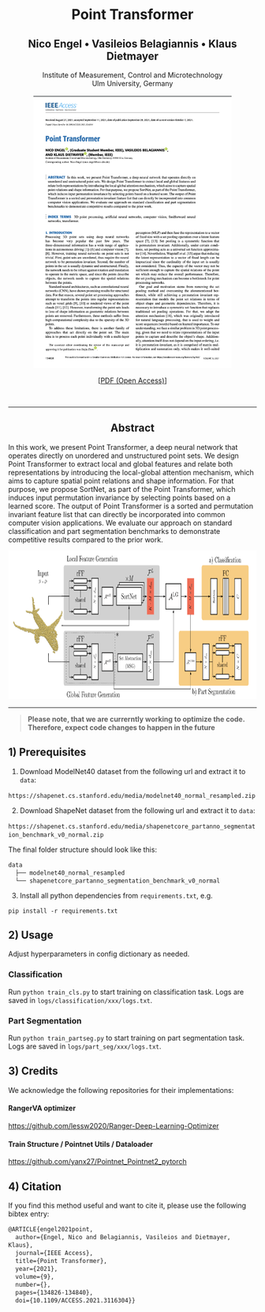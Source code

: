 <center><h1>Point Transformer</h1></center>

<center><h2>Nico Engel &#8226; Vasileios Belagiannis &#8226; Klaus Dietmayer</h2></center>
<center>Institute of Measurement, Control and Microtechnology</center>
<center>Ulm University, Germany</center>
<br/>
<center>
<img src="docs/cover.png" height="550px">

[[PDF (Open Access)](https://ieeexplore.ieee.org/document/9552005)]

</center>

<br/>

---

<center>
<h2>Abstract</h2>
</center>

In this work, we present Point Transformer, a deep neural network that operates directly on unordered and unstructured point sets. We design Point Transformer to extract local and global features and relate both representations by introducing the local-global attention mechanism, which aims to capture spatial point relations and shape information. For that purpose, we propose SortNet, as part of the Point Transformer, which induces input permutation invariance by selecting points based on a learned score. The output of Point Transformer is a sorted and permutation invariant feature list that can directly be incorporated into common computer vision applications. We evaluate our approach on standard classification and part segmentation benchmarks to demonstrate competitive results compared to the prior work.
<br/>

<center>
<img src="docs/network.png" height="300px">
</center>

---

> **Please note, that we are currerntly working to optimize the code. Therefore, expect code changes to happen in the future**

## 1) Prerequisites

1. Download ModelNet40 dataset from the following url and extract it to `data`:

`https://shapenet.cs.stanford.edu/media/modelnet40_normal_resampled.zip`

2. Download ShapeNet dataset from the following url and extract it to `data`:

`https://shapenet.cs.stanford.edu/media/shapenetcore_partanno_segmentation_benchmark_v0_normal.zip`

The final folder structure should look like this:

```
data
  ├── modelnet40_normal_resampled
  └── shapenetcore_partanno_segmentation_benchmark_v0_normal
```

3. Install all python dependencies from `requirements.txt`, e.g.

```
pip install -r requirements.txt
```

## 2) Usage

Adjust hyperparameters in config dictionary as needed.

### Classification

Run `python train_cls.py` to start training on classification task. Logs are saved in `logs/classification/xxx/logs.txt`.

### Part Segmentation

Run `python train_partseg.py` to start training on part segmentation task. Logs are saved in `logs/part_seg/xxx/logs.txt`.

## 3) Credits

We acknowledge the following repositories for their implementations:

#### RangerVA optimizer

https://github.com/lessw2020/Ranger-Deep-Learning-Optimizer

#### Train Structure / Pointnet Utils / Dataloader

https://github.com/yanx27/Pointnet_Pointnet2_pytorch

## 4) Citation

If you find this method useful and want to cite it, please use the following bibtex entry:

```
@ARTICLE{engel2021point,
  author={Engel, Nico and Belagiannis, Vasileios and Dietmayer, Klaus},
  journal={IEEE Access},
  title={Point Transformer},
  year={2021},
  volume={9},
  number={},
  pages={134826-134840},
  doi={10.1109/ACCESS.2021.3116304}}
```
